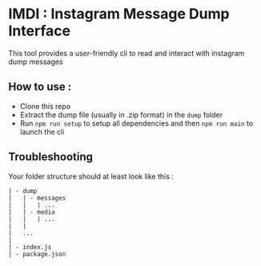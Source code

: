 # IMDI : Instagram Message Dump Interface

This tool provides a user-friendly cli to read and interact with instagram dump messages

## How to use : 
- Clone this repo
- Extract the dump file (usually in .zip format) in the ```dump``` folder
- Run ```npm run setup``` to setup all dependencies and then ```npm run main``` to launch the cli 

## Troubleshooting 
Your folder structure should at least look like this : 
```
| - dump
|   | - messages
|   |   | ...
|   | - media
|   |   | ...
|   |
|   ...
|
| - index.js
| - package.json
```

